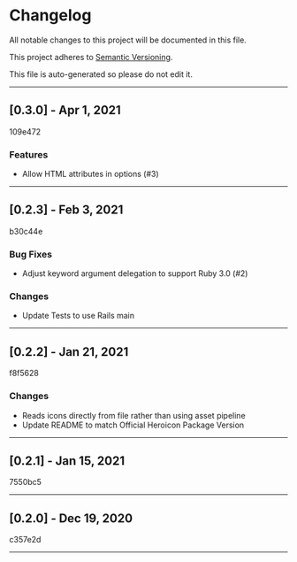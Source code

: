 # Changelog

All notable changes to this project will be documented in this file.

This project adheres to [Semantic Versioning](https://semver.org).

This file is auto-generated so please do not edit it.

----
## [0.3.0] - Apr  1, 2021
109e472
### Features
- Allow HTML attributes in options (#3)
----
## [0.2.3] - Feb  3, 2021
b30c44e
### Bug Fixes
- Adjust keyword argument delegation to support Ruby 3.0 (#2) 
### Changes
- Update Tests to use Rails main
----
## [0.2.2] - Jan 21, 2021
f8f5628
### Changes
- Reads icons directly from file rather than using asset pipeline 
- Update README to match Official Heroicon Package Version
----
## [0.2.1] - Jan 15, 2021
7550bc5

----
## [0.2.0] - Dec 19, 2020
c357e2d

----